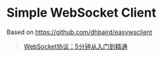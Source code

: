 # Simple WebSocket Client

Based on https://github.com/dhbaird/easywsclient

> [WebSocket协议：5分钟从入门到精通](https://www.cnblogs.com/chyingp/p/websocket-deep-in.html)